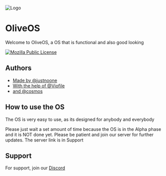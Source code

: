 

![Logo](https://camo.githubusercontent.com/c8dc605f8ac1c711c55004c08dc9ad1b52c4d6dc5df35a3ea8308e27605bff80/68747470733a2f2f692e706f7374696d672e63632f344e79306a704a6e2f4f6c6976652d57686974652e706e67)


# OliveOS 

Welcome to OliveOS, a OS that is functional and also good looking


[![Mozilla Public License](https://img.shields.io/badge/License-Mozilla_Public_License%202.0-cyan.svg)](https://www.mozilla.org/en-US/MPL/2.0/)


## Authors

- [Made by @justnoone](https://www.github.com/justn00ne)
- [With the help of @Viofile](https://www.github.com/Vio-70)
- [and @cosmos](https://www.github.com/koo1140)


## How to use the OS

The OS is very easy to use, as its designed for anybody and everybody

Please just wait a set amount of time because the OS is in the Alpha phase and it is NOT done yet. Please be patient and join our server for further updates. The server link is in Support
## Support

For support, join our [Discord](discord.gg/gPhjeyDQPP)

